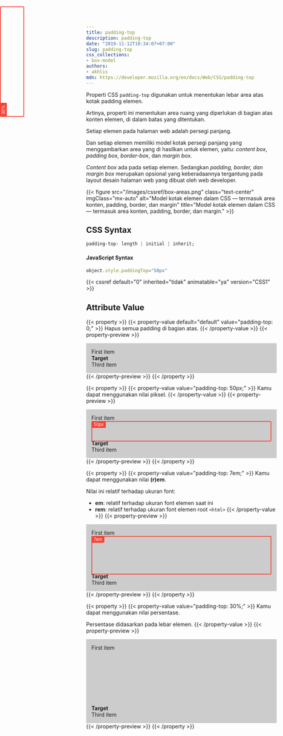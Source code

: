 ```yaml
---
title: padding-top
description: padding-top
date: "2019-11-12T10:34:07+07:00"
slug: padding-top
css_collections:
- box-model
authors:
- akhlis
mdn: https://developer.mozilla.org/en/docs/Web/CSS/padding-top
---
```


Properti CSS `padding-top` digunakan untuk menentukan lebar area atas kotak padding elemen.

Artinya, properti ini menentukan area ruang yang diperlukan di bagian atas konten elemen, di dalam batas yang
ditentukan.

Setiap elemen pada halaman web adalah persegi panjang.

Dan setiap elemen memiliki model kotak persegi panjang yang menggambarkan area yang di hasilkan untuk elemen, yaitu:
_content box_, _padding box_, _border-box_, dan _margin box_.

_Content box_ ada pada setiap elemen. Sedangkan _padding, border, dan margin box_ merupakan opsional yang keberadaannya
tergantung pada layout desain halaman web yang dibuat oleh web developer.

{{< figure src="/images/cssref/box-areas.png" class="text-center" imgClass="mx-auto" alt="Model kotak elemen dalam CSS — termasuk area konten, padding, border, dan margin" title="Model kotak elemen dalam CSS — termasuk area konten, padding, border, dan margin." >}}

## CSS Syntax
```css
padding-top: length | initial | inherit;
```

#### JavaScript Syntax
```js
object.style.paddingTop="50px"
```
{{< cssref default="0" inherited="tidak" animatable="ya" version="CSS1" >}}

## Attribute Value

{{< property >}}
{{< property-value default="default" value="padding-top: 0;" >}}
Hapus semua padding di bagian atas.
{{< /property-value >}}
{{< property-preview >}}
<div class="property__example padding-top " id="padding-top-0">
  <div class="block block--pink text-sm leading-tight bg-pink-100 py-4">First item</div>
  <div class="block block--alpha text-sm leading-tight bg-green-100 py-4"><strong>Target </strong>
    <div class="box box--plum"></div>
  </div>
  <div class="block block--yellow text-sm leading-tight bg-yellow-100 py-4">Third item</div>
</div>
{{< /property-preview >}}
{{< /property >}}

{{< property >}}
{{< property-value value="padding-top: 50px;" >}}
Kamu dapat menggunakan nilai piksel.
{{< /property-value >}}
{{< property-preview >}}
<div class="property__example padding-top " id="padding-top-50px">
  <div class="block block--pink text-sm leading-tight bg-pink-100 py-4">First item</div>
  <div class="block block--alpha text-sm leading-tight bg-green-100 py-4"><strong>Target </strong>
    <div class="box box--plum"></div>
  </div>
  <div class="block block--yellow text-sm leading-tight bg-yellow-100 py-4">Third item</div>
</div>
{{< /property-preview >}}
{{< /property >}}

{{< property >}}
{{< property-value value="padding-top: 7em;" >}}
Kamu dapat menggunakan nilai __(r)em__.

Nilai ini relatif terhadap ukuran font:

- __em__: relatif terhadap ukuran font elemen saat ini
- __rem__: relatif terhadap ukuran font elemen root `<html>`
{{< /property-value >}}
{{< property-preview >}}
<div class="property__example padding-top " id="padding-top-7em">
  <div class="block block--pink text-sm leading-tight bg-pink-100 py-4">First item</div>
  <div class="block block--alpha text-sm leading-tight bg-green-100 py-4"><strong>Target </strong>
    <div class="box box--plum"></div>
  </div>
  <div class="block block--yellow text-sm leading-tight bg-yellow-100 py-4">Third item</div>
</div>
{{< /property-preview >}}
{{< /property >}}

{{< property >}}
{{< property-value value="padding-top: 30%;" >}}
Kamu dapat menggunakan nilai persentase.

Persentase didasarkan pada lebar elemen.
{{< /property-value >}}
{{< property-preview >}}
<div class="property__example padding-top relative" id="padding-top-30">
  <div class="block block--pink text-sm leading-tight bg-pink-100 py-4">First item</div>
  <div class="block block--alpha text-sm leading-tight bg-green-100 py-4"><strong>Target </strong></div>
  <div class="block block--yellow text-sm leading-tight bg-yellow-100 py-4">Third item</div>
  <div class="box box--plum"></div>
</div>
{{< /property-preview >}}
{{< /property >}}

<style type="text/css">
  .box {
    border: 2px solid #f44336;
    border-radius: 3px;
  }

  .box:before {
    background: #f44336;
    border-radius: 1px 0 2px 0;
    color: #fff;
    content: "";
    display: inline-block;
    font-size: 0.8em;
    padding: 0 6px 2px 4px;
    vertical-align: top;
  }

  .padding-top {
    background: hsl(0, 0%, 80%);
    border: 1em solid hsl(0, 0%, 80%);
    padding: 0;
  }

  .padding-top .block {
    border-radius: 0;
    padding: 0;
  }

  .padding-top .block--alpha {
    position: relative;
  }

  .padding-top .box {
    left: 0;
    position: absolute;
    right: 0;
    top: 0;
  }

  #padding-top-0 .box {
    display: none;
  }

  #padding-top-50px .block--alpha {
    padding-top: 50px;
  }

  #padding-top-50px .box {
    height: 50px;
  }

  #padding-top-50px .box:before {
    content: "50px";
  }

  #padding-top-7em .block--alpha {
    padding-top: 7em;
  }

  #padding-top-7em .box {
    height: 7em;
  }

  #padding-top-7em .box:before {
    content: "7em";
  }

  #padding-top-30 .block--alpha {
    padding-top: 30%;
  }

  #padding-top-30 .box {
    height: 60px;
    top: 1.2em;
    transform: rotate(-90deg) translateX(-100%);
    transform-origin: top left;
    width: 30%;
  }

  #padding-top-30 .box:before {
    content: "30%";
  }
</style>